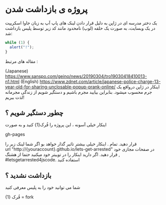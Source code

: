 # پروژه ی بازداشت شدن
یک دختر مدرسه ای در ژاپن به دلیل قرار دادن لینک های پاپ آپ به زبان جاوا اسکریپت در یک وبسایت، به صورت یک حلقه (لوپ) نامحدود مانند کد زیر توسط پلیس بازداشت شد: 

```js
while (1) {
  alert("!");
}
```

مقاله های مرتبط :

(Japanese) https://www.sanspo.com/geino/news/20190304/tro19030418410013-n1.html
(English) https://www.zdnet.com/article/japanese-police-charge-13-year-old-for-sharing-unclosable-popup-prank-online/
اینکار در ژاپن درواقع یک جرم محسوب میشود. بنابراین  بیایید مجرم باشیم و دستگیر شویم
از زندگی مجرمانه لذت ببریم!

## چطور دستگیر شویم ؟
اینکار خیلی آسونه ، این پروژه را فُرک{1} کنید و به صورت

gh-pages

قرار دهید. تمام .
اینکار خیلی بیشتر تاثیر گذار خواهد بو اگر شما لینک زیر را  
url "http://{youraccount}.github.io/lets-get-arrested"
در صفحات مجازی خود قرار دهید.
اگر دارید اینکار را در توییتر خود میکنید حتما از هشتگ , #letsgetarrested4jscode.
استفاده کنید

## بازداشت نشدید ؟
شما می توانید خود را به پلیس معرفی کنید

{1} فُرک = fork
